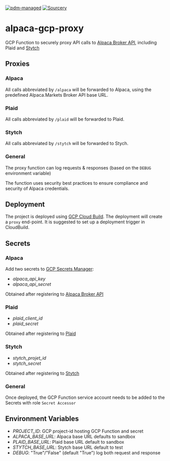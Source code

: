 [![pdm-managed](https://img.shields.io/badge/pdm-managed-blueviolet)](https://pdm.fming.dev)
[![Sourcery](https://img.shields.io/badge/Sourcery-enabled-brightgreen)](https://sourcery.ai)

# alpaca-gcp-proxy

GCP Function to securely proxy API calls to [Alpaca Broker API](https://alpaca.markets/docs/broker/), including Plaid and [Stytch](https://stytch.com/)

## Proxies

### Alpaca

All calls abbreviated by `/alpaca` will be forwarded to Alpaca, using the predefined Alpaca.Markets Broker API base URL.

### Plaid

All calls abbreviated by `/plaid` will be forwarded to Plaid.

### Stytch

All calls abbreviated by `/stytch` will be forwarded to Stych.

### General

The proxy function can log requests & responses (based on the `DEBUG` environment variable)

The function uses security best practices to ensure compliance and security of Alpaca credentials.

## Deployment

The project is deployed using [GCP Cloud Build](https://cloud.google.com/build). The deployment will create a `proxy` end-point. It is suggested to set up a deployment trigger in CloudBuild.

## Secrets

### Alpaca

Add two secrets to [GCP Secrets Manager](https://console.cloud.google.com/security/secret-manager):

* _alpaca_api_key_
* _alpaca_api_secret_

Obtained after registering to [Alpaca Broker API](https://broker-app.alpaca.markets/sign-up)

### Plaid

* _plaid_client_id_
* _plaid_secret_

Obtained after registering to [Plaid](https://dashboard.plaid.com/overview)

### Stytch

* _stytch_projet_id_
* _stytch_secret_ 

Obtained after registering to [Stytch](https://stytch.com/dashboard/api-keys)

### General

Once deployed, the GCP Function service account needs to be added to the Secrets with role `Secret Accessor`

## Environment Variables

* _PROJECT_ID_: GCP project-id hosting GCP Function and secret
* _ALPACA_BASE_URL_: Alpaca base URL defaults to sandbox
* _PLAID_BASE_URL_: Plaid base URL default to sandbox
* _STYTCH_BASE_URL_: Stytch base URL default to test
* _DEBUG_: "True"/"False" (default "True") log both request and response
